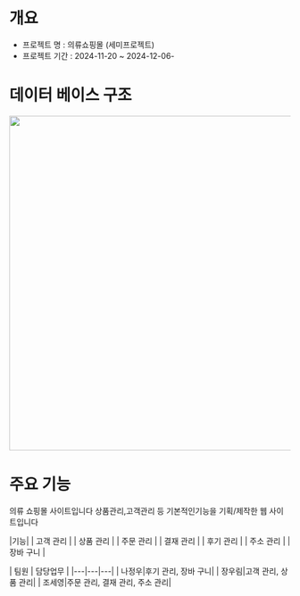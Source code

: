 #  개요
  - 프로젝트 명 : 의류쇼핑몰 (세미프로젝트)
  - 프로젝트 기간 : 2024-11-20 ~ 2024-12-06-<br>

# 데이터 베이스 구조
<img src="https://github.com/user-attachments/assets/65572ec2-05cf-4023-8992-c2dbad68abc9" width="700" height="600"/>

# 주요 기능
의류 쇼핑몰 사이트입니다 상품관리,고객관리 등 기본적인기능을 기획/제작한 웹 사이트입니다
	
|기능|
| 고객 관리 |
| 상품 관리 |
| 주문 관리 | 
| 결재 관리 | 
| 후기 관리 | 
| 주소 관리 | 
| 장바 구니 | 
</div>
</details>

| 팀원 | 담당업무 |
|---|---|---|
| 나정우</a>|후기 관리, 장바 구니|
| 장우림</a>|고객 관리, 상품 관리|
| 조세영</a>|주문 관리, 결재 관리, 주소 관리|


	
